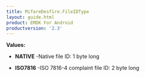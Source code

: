 ```yaml
---
title: MifareDesfire.FileIDType
layout: guide.html
product: EMDK For Android
productversion: '2.3'
---
```




**Values:**

* **NATIVE** -Native file ID: 1 byte long

* **ISO7816** -ISO 7816-4 complaint file ID: 2 byte long













